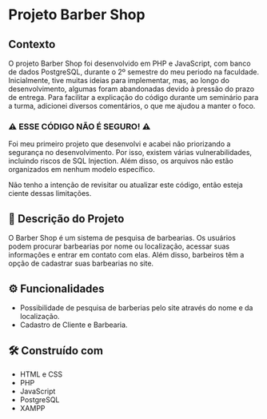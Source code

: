 

# Projeto Barber Shop

## Contexto
O projeto Barber Shop foi desenvolvido em PHP e JavaScript, com banco de dados PostgreSQL, durante o 2º semestre do meu periodo na faculdade. Inicialmente, tive muitas ideias para implementar, mas, ao longo do desenvolvimento, algumas foram abandonadas devido à pressão do prazo de entrega. Para facilitar a explicação do código durante um seminário para a turma, adicionei diversos comentários, o que me ajudou a manter o foco.


### ⚠ ESSE CÓDIGO NÃO É SEGURO! ⚠

Foi meu primeiro projeto que desenvolvi e acabei não priorizando a segurança no desenvolvimento. Por isso, existem várias vulnerabilidades, incluindo riscos de SQL Injection. Além disso, os arquivos não estão organizados em nenhum modelo específico.

Não tenho a intenção de revisitar ou atualizar este código, então esteja ciente dessas limitações.


## 💈 Descrição do Projeto 

O Barber Shop é um sistema de pesquisa de barbearias. Os usuários podem procurar barbearias por nome ou localização, acessar suas informações e entrar em contato com elas. Além disso, barbeiros têm a opção de cadastrar suas barbearias no site.


## ⚙️ Funcionalidades 

* Possibilidade de pesquisa de barberias pelo site através do nome e da localização.
* Cadastro de Cliente e Barbearia.

## 🛠️ Construído com

* HTML e CSS
* PHP
* JavaScript
* PostgreSQL
* XAMPP



